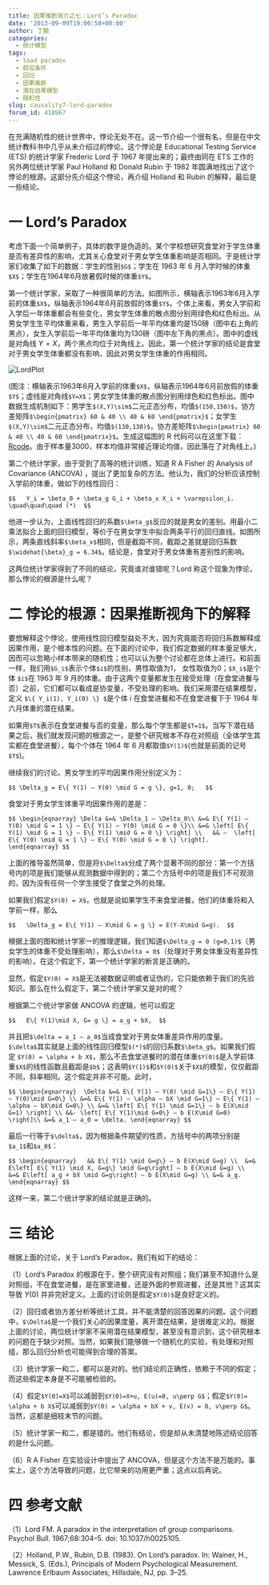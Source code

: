 ```yaml
---
title: 因果推断简介之七：Lord’s Paradox
date: '2013-09-09T19:00:58+00:00'
author: 丁鹏
categories:
  - 统计模型
tags:
  - load paradox
  - 假设条件
  - 回归
  - 因果推断
  - 潜在结果模型
  - 随机性
slug: causality7-lord-paradox
forum_id: 418967
---
```


在充满随机性的统计世界中，悖论无处不在。这一节介绍一个很有名，但是在中文统计教科书中几乎从未介绍过的悖论。这个悖论是 Educational Testing Service (ETS) 的统计学家 Frederic Lord 于 1967 年提出来的；最终由同在 ETS 工作的另外两位统计学家 Paul Holland 和 Donald Rubin 于 1982 年圆满地找出了这个悖论的根源。这部分先介绍这个悖论，再介绍 Holland 和 Rubin 的解释，最后是一些结论。

# 一 Lord’s Paradox
  
考虑下面一个简单例子，具体的数字是伪造的。某个学校想研究食堂对于学生体重是否有差异性的影响，尤其关心食堂对于男女学生体重影响是否相同。于是统计学家们收集了如下的数据：学生的性别`$G$`；学生在 1963 年 6 月入学时候的体重`$X$`；学生在1964年6月放暑假时候的体重`$Y$`。

第一个统计学家，采取了一种很简单的方法。如图所示，横轴表示1963年6月入学前的体重`$X$`，纵轴表示1964年6月前放假的体重`$Y$`。个体上来看，男女入学前和入学后一年体重都会有些变化，男女学生体重的散点图分别用绿色和红色标出。从男女学生生平均体重来看，男生入学前后一年平均体重均是150磅（图中右上角的黑点），女生入学前后一年平均体重均为130磅（图中左下角的黑点）。图中的虚线是对角线 $Y=X$，两个黑点均位于对角线上。因此，第一个统计学家的结论是食堂对于男女学生体重都没有影响，因此对男女学生体重的作用相同。<!--more-->

![LordPlot](https://uploads.cosx.org/2013/09/LordPlot2.png)
  
(图注：横轴表示1963年6月入学前的体重`$X$`，纵轴表示1964年6月前放假的体重`$Y$`；虚线是对角线`$Y=X$`；男女学生体重的散点图分别用绿色和红色标出。图中数据生成机制如下：男学生`$(X,Y)\sim$`二元正态分布，均值`$(150,150)$`，协方差矩阵`$\begin{pmatrix} 60 & 40 \\ 40 & 60 \end{pmatrix}$`；女学生`$(X,Y)\sim$`二元正态分布，均值`$(130,130)$`，协方差矩阵`$\begin{pmatrix} 60 & 40 \\ 40 & 60 \end{pmatrix}$`。生成这幅图的 R 代码可以在这里下载：[Rcode](https://uploads.cosx.org/2013/09/Rcode2.txt)。由于样本量3000，样本均值非常接近理论均值，因此落在了对角线上。)

第二个统计学家，由于受到了高等的统计训练，知道 R A Fisher 的 Analysis of Covariance (ANCOVA) ，提出了更加复杂的方法。他认为，我们的分析应该控制入学前的体重，做如下的线性回归：
  
`$$  
Y_i = \beta_0 + \beta_g G_i + \beta_x X_i + \varepsilon_i. \quad\quad\quad (*) 
$$`

他进一步认为，上面线性回归的系数`$\beta_g$`反应的就是男女的差别。用最小二乘法拟合上面的回归模型，等价于在男女学生中拟合两条平行的回归直线。如图所示，两条直线斜率`$\beta_x$`相同，但是截距不同，截距之差就是回归系数`$\widehat{\beta}_g = 6.34$`。结论是，食堂对于男女体重有差别性的影响。

这两位统计学家得到了不同的结论，究竟谁对谁错呢？Lord 称这个现象为悖论，那么悖论的根源是什么呢？

# 二 悖论的根源：因果推断视角下的解释
  
要想解释这个悖论，使用线性回归模型益处不大，因为究竟能否将回归系数解释成因果作用，是个根本性的问题。在下面的讨论中，我们假定数据的样本量足够大，因而可以忽略小样本带来的随机性；也可以认为整个讨论都在总体上进行。和前面一样，我们用`$G_i$`表示个体`$i$`的性别，男性取值为1， 女性取值为0；`$X_i$`是个体 `$i$`在 1963 年 9 月的体重。由于这两个变量都发生在接受处理（在食堂进餐与否）之前，它们都可以看成是协变量，不受处理的影响。我们采用潜在结果模型，定义 `$\{ Y_i(1), Y_i(0) \} $`是个体 $i$ 在食堂进餐和不在食堂进餐下于 1964 年六月体重的潜在结果。

如果用`$T$`表示在食堂进餐与否的变量，那么每个学生都是`$T=1$`。当写下潜在结果之后，我们就发现问题的根源之一，是整个研究根本不存在对照组（全体学生其实都在食堂进餐），每个个体在 1964 年 6 月都取值`$Y(1)$`(也就是前面的记号`$Y$`)。

继续我们的讨论。男女学生的平均因果作用分别定义为：

`$$
\Delta_g = E\{ Y(1) – Y(0) \mid G = g \}, g=1, 0;  
$$`

食堂对于男女学生体重平均因果作用的差是：

`$$
\begin{eqnarray}
\Delta &=& \Delta_1 – \Delta_0\\
&=& E\{ Y(1) – Y(0) \mid G = 1 \} – E\{ Y(1) – Y(0) \mid G = 0 \}\\
&=& \left[ E\{ Y(1) \mid G = 1 \} – E\{ Y(1) \mid G = 0 \} \right] \\  
&& – 
\left[ E\{ Y(0) \mid G = 1 \} – E\{ Y(0) \mid G = 0 \} \right]. 
\end{eqnarray}
$$`

上面的推导虽然简单，但是将`$\Delta$`分成了两个显著不同的部分：第一个方括号内的项是我们能够从观测数据中得到的；第二个方括号中的项是我们不可观测的，因为没有任何一个学生接受了食堂之外的处理。

如果我们假定`$Y(0) = X$`，也就是说如果学生不来食堂进餐，他们的体重将和入学前一样，那么
  
`$$  
\Delta_g = E\{ Y(1) – X\mid G = g \} = E(Y-X\mid G=g). 
$$`
  
根据上面的图和统计学家一的推理逻辑，我们知道`$\Delta_g = 0 (g=0,1)$`（男女学生的体重不受处理影响），那么`$\Delta = 0$`（处理对于男女体重没有差异性的影响）。在这个假定下，第一个统计学家的断言是正确的。

显然，假定`$Y(0) = X$`是无法被数据证明或者证伪的，它只能依赖于我们的先验知识。那么在什么假定下，第二个统计学家又是对的呢？

根据第二个统计学家做 ANCOVA 的逻辑，他可以假定
  
`$$  
E\{ Y(1)\mid X, G= g \} = a_g + bX, 
$$`
  
并且把`$\delta = a_1 – a_0$`当成食堂对于男女体重差异作用的度量。`$\delta$`其实就是上面的线性回归模型`$(*)$`的回归系数`$\beta_g$`。如果我们假定 `$Y(0) = \alpha + b X$`，那么不去食堂进餐时的潜在体重`$Y(0)$`是入学前体重`$X$`的线性函数且截距是`$b$`；这表明`$Y(1)$`和`$Y(0)$`关于`$X$`的模型，仅仅截距不同，斜率相同。这个假定并非不可能。此时，
  
`$$
\begin{eqnarray} 
\Delta &=& E\{ Y(1) – Y(0) \mid G=1\} – E\{ Y(1) – Y(0)\mid G=0\} \\
&=& E\{ Y(1) – \alpha – bX \mid G=1\} – E\{ Y(1) – \alpha – bX\mid G=0\} \\
&=& \left[ E\{ Y(1) \mid G=1\} – b E(X\mid G=1) \right] \\
&&- \left[ E\{ Y(1)\mid G=0\} – b E(X\mid G=0) \right]\\
&=& a_1 – a_0 = \delta.
\end{eqnarray}
$$`
  
最后一行等于`$\delta$`，因为根据条件期望的性质，方括号中的两项分别是`$a_1$`和`$a_0$`：
  
`$$
\begin{eqnarray}  
&& E\{ Y(1) \mid G=g\} – b E(X\mid G=g) \\ 
&=& 
E\left[ E\{ Y(1) \mid X, G=g\} \mid G=g\right] – b E(X\mid G=g) \\ 
&=& E\left[ a_g + bX \mid G=g\right] – b E(X\mid G=g) \\
&=& a_g.
\end{eqnarray}
$$`
  
这样一来，第二个统计学家的结论就是正确的。

# 三 结论
  
根据上面的讨论，关于 Lord’s Paradox，我们有如下的结论：

（1）Lord’s Paradox 的根源在于，整个研究没有对照组；我们甚至不知道什么是对照组，不在食堂进餐，是在家里进餐，还是外面的参观进餐，还是其他？这其实导致 $Y(0)$ 并非完好定义。上面的讨论则是假定`$Y(0)$`是良好定义的。

（2）回归或者协方差分析等统计工具，并不能清楚的回答因果的问题。这个问题中，`$\Delta$`是一个我们关心的因果度量，离开潜在结果，是很难定义的。根据上面的讨论，两位统计学家不采用潜在结果模型，甚至没有意识到，这个研究根本的问题在于缺少对照。当然，如果我们能够做一个随机化的实验，有处理和对照组，那么回归分析也可能得到合理的答案。

（3）统计学家一和二，都可以是对的。他们结论的正确性，依赖于不同的假定；而这些假定本身是不可能被检验的。

（4）假定`$Y(0)=X$`可以减弱到`$Y(0)=X+u, E(u)=0, u\perp G$`；假定`$Y(0)= \alpha + b X$`可以减弱到`$Y(0) = \alpha + bX + v, E(v) = 0, v\perp G$`。当然，这都是细枝末节的问题。

（5）统计学家一和二，都是错的。他们有结论，但是却从未清楚地陈述结论回答的是什么问题。

（6）R A Fisher 在实验设计中提出了 ANCOVA，但是这个方法不是万能的。事实上，这个方法导致的问题，比它带来的功用更严重；这点以后再说。

# 四 参考文献
  
（1）Lord FM. A paradox in the interpretation of group comparisons. Psychol Bull. 1967;68:304–5. doi: 10.1037/h0025105.
  
（2）Holland, P.W., Rubin, D.B. (1983). On Lord’s paradox. In: Wainer, H., Messick, S. (Eds.), Principals of Modern Psychological Measurement. Lawrence Erlbaum Associates, Hillsdale, NJ, pp. 3–25.
